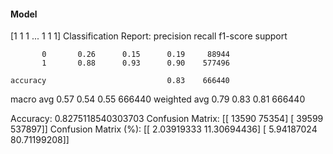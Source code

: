 #### Model
[1 1 1 ... 1 1 1]
Classification Report:
              precision    recall  f1-score   support

           0       0.26      0.15      0.19     88944
           1       0.88      0.93      0.90    577496

    accuracy                           0.83    666440
   macro avg       0.57      0.54      0.55    666440
weighted avg       0.79      0.83      0.81    666440

Accuracy: 0.8275118540303703
Confusion Matrix:
[[ 13590  75354]
 [ 39599 537897]]
Confusion Matrix (%):
[[ 2.03919333 11.30694436]
 [ 5.94187024 80.71199208]]
